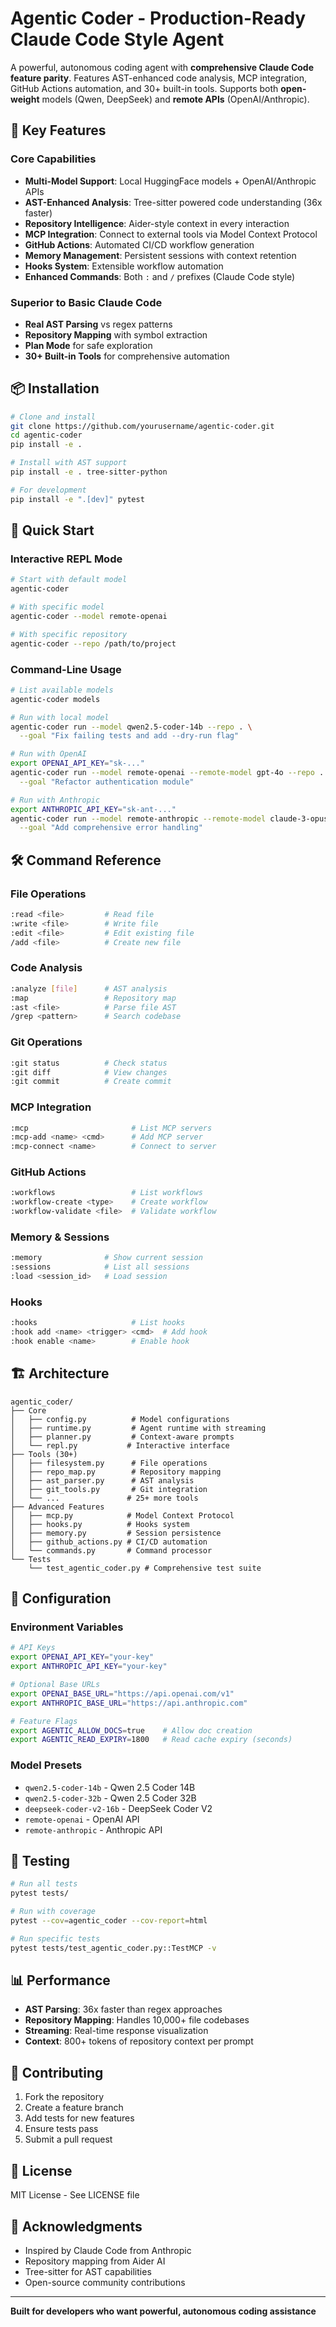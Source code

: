 # Agentic Coder - Production-Ready Claude Code Style Agent

A powerful, autonomous coding agent with **comprehensive Claude Code feature parity**. Features AST-enhanced code analysis, MCP integration, GitHub Actions automation, and 30+ built-in tools. Supports both **open-weight** models (Qwen, DeepSeek) and **remote APIs** (OpenAI/Anthropic).

## 🚀 Key Features

### Core Capabilities
- **Multi-Model Support**: Local HuggingFace models + OpenAI/Anthropic APIs
- **AST-Enhanced Analysis**: Tree-sitter powered code understanding (36x faster)
- **Repository Intelligence**: Aider-style context in every interaction
- **MCP Integration**: Connect to external tools via Model Context Protocol
- **GitHub Actions**: Automated CI/CD workflow generation
- **Memory Management**: Persistent sessions with context retention
- **Hooks System**: Extensible workflow automation
- **Enhanced Commands**: Both `:` and `/` prefixes (Claude Code style)

### Superior to Basic Claude Code
- **Real AST Parsing** vs regex patterns
- **Repository Mapping** with symbol extraction
- **Plan Mode** for safe exploration
- **30+ Built-in Tools** for comprehensive automation

## 📦 Installation

```bash
# Clone and install
git clone https://github.com/yourusername/agentic-coder.git
cd agentic-coder
pip install -e .

# Install with AST support
pip install -e . tree-sitter-python

# For development
pip install -e ".[dev]" pytest
```

## 🎯 Quick Start

### Interactive REPL Mode
```bash
# Start with default model
agentic-coder

# With specific model
agentic-coder --model remote-openai

# With specific repository  
agentic-coder --repo /path/to/project
```

### Command-Line Usage
```bash
# List available models
agentic-coder models

# Run with local model
agentic-coder run --model qwen2.5-coder-14b --repo . \
  --goal "Fix failing tests and add --dry-run flag"

# Run with OpenAI
export OPENAI_API_KEY="sk-..."
agentic-coder run --model remote-openai --remote-model gpt-4o --repo . \
  --goal "Refactor authentication module"

# Run with Anthropic
export ANTHROPIC_API_KEY="sk-ant-..."
agentic-coder run --model remote-anthropic --remote-model claude-3-opus --repo . \
  --goal "Add comprehensive error handling"
```

## 🛠️ Command Reference

### File Operations
```bash
:read <file>         # Read file
:write <file>        # Write file
:edit <file>         # Edit existing file
/add <file>          # Create new file
```

### Code Analysis
```bash
:analyze [file]      # AST analysis
:map                 # Repository map
:ast <file>          # Parse file AST
/grep <pattern>      # Search codebase
```

### Git Operations
```bash
:git status          # Check status
:git diff            # View changes
:git commit          # Create commit
```

### MCP Integration
```bash
:mcp                       # List MCP servers
:mcp-add <name> <cmd>      # Add MCP server
:mcp-connect <name>        # Connect to server
```

### GitHub Actions
```bash
:workflows                 # List workflows
:workflow-create <type>    # Create workflow
:workflow-validate <file>  # Validate workflow
```

### Memory & Sessions
```bash
:memory              # Show current session
:sessions            # List all sessions
:load <session_id>   # Load session
```

### Hooks
```bash
:hooks                     # List hooks
:hook add <name> <trigger> <cmd>  # Add hook
:hook enable <name>        # Enable hook
```

## 🏗️ Architecture

```
agentic_coder/
├── Core
│   ├── config.py          # Model configurations
│   ├── runtime.py         # Agent runtime with streaming
│   ├── planner.py         # Context-aware prompts
│   └── repl.py           # Interactive interface
├── Tools (30+)
│   ├── filesystem.py      # File operations
│   ├── repo_map.py        # Repository mapping
│   ├── ast_parser.py      # AST analysis
│   ├── git_tools.py       # Git integration
│   └── ...               # 25+ more tools
├── Advanced Features
│   ├── mcp.py            # Model Context Protocol
│   ├── hooks.py          # Hooks system
│   ├── memory.py         # Session persistence
│   ├── github_actions.py # CI/CD automation
│   └── commands.py       # Command processor
└── Tests
    └── test_agentic_coder.py # Comprehensive test suite
```

## 🔧 Configuration

### Environment Variables
```bash
# API Keys
export OPENAI_API_KEY="your-key"
export ANTHROPIC_API_KEY="your-key"

# Optional Base URLs
export OPENAI_BASE_URL="https://api.openai.com/v1"
export ANTHROPIC_BASE_URL="https://api.anthropic.com"

# Feature Flags
export AGENTIC_ALLOW_DOCS=true    # Allow doc creation
export AGENTIC_READ_EXPIRY=1800   # Read cache expiry (seconds)
```

### Model Presets
- `qwen2.5-coder-14b` - Qwen 2.5 Coder 14B
- `qwen2.5-coder-32b` - Qwen 2.5 Coder 32B  
- `deepseek-coder-v2-16b` - DeepSeek Coder V2
- `remote-openai` - OpenAI API
- `remote-anthropic` - Anthropic API

## 🧪 Testing

```bash
# Run all tests
pytest tests/

# Run with coverage
pytest --cov=agentic_coder --cov-report=html

# Run specific tests
pytest tests/test_agentic_coder.py::TestMCP -v
```

## 📊 Performance

- **AST Parsing**: 36x faster than regex approaches
- **Repository Mapping**: Handles 10,000+ file codebases
- **Streaming**: Real-time response visualization
- **Context**: 800+ tokens of repository context per prompt

## 🤝 Contributing

1. Fork the repository
2. Create a feature branch
3. Add tests for new features
4. Ensure tests pass
5. Submit a pull request

## 📄 License

MIT License - See LICENSE file

## 🙏 Acknowledgments

- Inspired by Claude Code from Anthropic
- Repository mapping from Aider AI  
- Tree-sitter for AST capabilities
- Open-source community contributions

---

**Built for developers who want powerful, autonomous coding assistance**